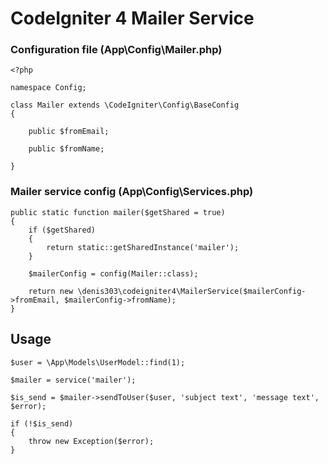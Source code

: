# CodeIgniter 4 Mailer Service

### Configuration file (App\Config\Mailer.php)

```
<?php

namespace Config;

class Mailer extends \CodeIgniter\Config\BaseConfig
{

    public $fromEmail;

    public $fromName;

}
```

### Mailer service config (App\Config\Services.php)

```
public static function mailer($getShared = true)
{
    if ($getShared)
    {
        return static::getSharedInstance('mailer');
    }

    $mailerConfig = config(Mailer::class);

    return new \denis303\codeigniter4\MailerService($mailerConfig->fromEmail, $mailerConfig->fromName);
}
```

## Usage

```
$user = \App\Models\UserModel::find(1);

$mailer = service('mailer');

$is_send = $mailer->sendToUser($user, 'subject text', 'message text', $error);

if (!$is_send)
{
    throw new Exception($error);
}
```